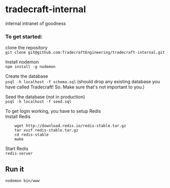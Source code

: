 # tradecraft-internal
internal intranet of goodness


### To get started:
clone the repository  
`git clone git@github.com:TradecraftEngineering/tradecraft-internal.git`  

Install nodemon  
`npm install -g nodemon`

Create the database   
`psql -h localhost -f schema.sql`
(should drop any existing database you have called Tradecraft! So. Make sure that's not important to you.)

Seed the database (not in production)  
`psql -h localhost -f seed.sql`

To get login working, you have to setup Redis  
Install Redis  
```shell
	wget http://download.redis.io/redis-stable.tar.gz
	tar xvzf redis-stable.tar.gz
	cd redis-stable
	make
```

Start Redis  
`redis-server`


## Run it
`nodemon bin/www`

